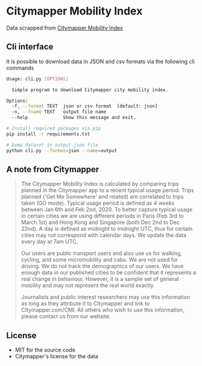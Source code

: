 # Citymapper Mobility Index
Data scrapped from [Citymapper Mobility Index](https://citymapper.com/CMI)

## Cli interface
It is possible to download data in JSON and csv formats via the following cli commands

```sh
Usage: cli.py [OPTIONS]

  Simple program to download Citymapper city mobility index.

Options:
  -f, --format TEXT  json or csv format  [default: json]
  -n, --fname TEXT   output file name
  --help             Show this message and exit.
```

```sh
# Install required packages via pip
pip install -r requirements.txt

# Dump dataset in output.json file
python cli.py --format=json --name=output
```

## A note from Citymapper
> The Citymapper Mobility Index is calculated by comparing trips planned in the Citymapper app to a recent typical usage period. Trips planned ('Get Me Somewhere' and related) are correlated to trips taken (GO mode). Typical usage period is defined as 4 weeks between Jan 6th and Feb 2nd, 2020. To better capture typical usage in certain cities we are using different periods in Paris (Feb 3rd to March 1st) and Hong Kong and Singapore (both Dec 2nd to Dec 22nd). A day is defined as midnight to midnight UTC, thus for certain cities may not correspond with calendar days. We update the data every day at 7am UTC.
> 
> Our users are public transport users and also use us for walking, cycling, and some micromobility and cabs. We are not used for driving. We do not track the demographics of our users. We have enough data in our published cities to be confident that it represents a real change in behaviour. However, it is a sample set of general mobility and may not represent the real world exactly.
> 
> Journalists and public interest researchers may use this information as long as they attribute it to Citymapper and link to Citymapper.com/CMI. All others who wish to use this information, please contact us from our website.

## License
- MIT for the source code
- Citymapper's license for the data

